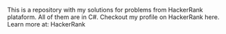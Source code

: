 This is a repository with my solutions for problems from HackerRank plataform. All of them are in C#.
Checkout my profile on HackerRank here.
Learn more at: HackerRank